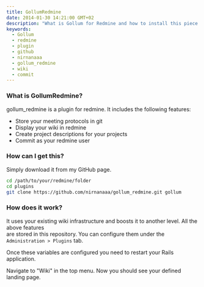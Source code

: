 ```yaml
---
title: GollumRedmine
date: 2014-01-30 14:21:00 GMT+02
description: "What is Gollum for Redmine and how to install this piece of Software"
keywords:
  - Gollum
  - redmine
  - plugin
  - github
  - nirnanaaa
  - gollum_redmine
  - wiki
  - commit
---
```


### What is GollumRedmine?

gollum_redmine is a plugin for redmine. It includes the following features:  

* Store your meeting protocols in git
* Display your wiki in redmine
* Create project descriptions for your projects
* Commit as your redmine user


### How can I get this?

Simply download it from my GitHub page.

```sh
cd /path/to/your/redmine/folder
cd plugins
git clone https://github.com/nirnanaaa/gollum_redmine.git gollum
```

### How does it work?

It uses your existing wiki infrastructure and boosts it to another level. All the above features  
are stored in this repository. You can configure them under the `Administration > Plugins` tab. 

Once these variables are configured you need to restart your Rails application.

Navigate to "Wiki" in the top menu. Now you should see your defined landing page.


